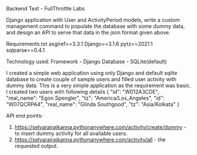 Backend Test - FullThrottle Labs

Django application with User and ActivityPeriod models, write a custom management command to populate the database with some dummy data, and design an API to serve that data in the json format given above.

Requirements.txt
asgiref==3.3.1
Django==3.1.6
pytz==2021.1
sqlparse==0.4.1

Technology used:
Framework - Django
Database - SQLite(default)

I created a simple web application using only Django and default sqlite database to create couple of sample users and filled user activity with dummy data. This is a very simple application as the requirement was basic.
I created two users with following details 
{
  "id": "W012A3CDE", "real_name": "Egon Spengler", "tz": "America/Los_Angeles", 
  "id": "W07QCRPA4", "real_name": "Glinda Southgood", "tz": "Asia/Kolkata"
}


API end points:
1) https://selvarajrajkanna.pythonanywhere.com/activity/create/dummy - to insert dummy activity for all available users.
2) https://selvarajrajkanna.pythonanywhere.com/activity/all - the requested output.
